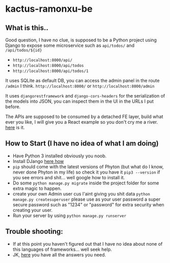 # kactus-ramonxu-be

## What is this..
Good question, I have no clue, is supposed to be a Python project using Django to expose some microservice such as `api/todos/` and `/api/todos/${id}`
  - `http://localhost:8000/api/`
  - `http://localhost:8000/api/todos`
  - `http://localhost:8000/api/todos/1`


It uses SQLite as default DB, you can access the admin panel in the route `/admin` I think. `http://localhost:8000/` or `http://localhost:8000/admin`

It uses `djangorestframework` and `django-cors-headers` for the serialization of the models into JSON, you can inspect them in the UI in the URLs I put before.

The APIs are supposed to be consumed by a detached FE layer, build what ever you like, I will give you a React example so you don't cry me a river. [here](https://github.com/Jose-Bustamante/kactus-ramonxu-fe) is it.

## How to Start (I have no idea of what I am doing)
- Have Python 3 installed obviously you noob.
- Install DJango [here how](https://docs.djangoproject.com/en/4.0/intro/install/)
- `pip` should come with the latest versions of Phyton (but what do I know, never done Phyton in my life) so check it you have it `pip3 --version` if you see errors and shit... well google how to install it.
- Do some `python manage.py migrate` inside the project folder for some extra magic to happen.
- create your own Admin user cus I'aint giving you shit data `python manage.py createsuperuser` please use as your user password a super secure password such as "1234" or "password" for extra security when creating your user.
- Run your server by using `python manage.py runserver`

## Trouble shooting:
- If at this point you haven't figured out that I have no idea about none of this languages of frameworks... well seek help.
- JK, [here](https://letmegooglethat.com/?q=Django+getting+started) you have all the answers you need.